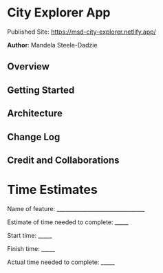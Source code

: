 # City Explorer App

Published Site: https://msd-city-explorer.netlify.app/

**Author**: Mandela Steele-Dadzie


## Overview


## Getting Started


## Architecture


## Change Log


## Credit and Collaborations

# Time Estimates

Name of feature: ________________________________

Estimate of time needed to complete: _____

Start time: _____

Finish time: _____

Actual time needed to complete: _____
